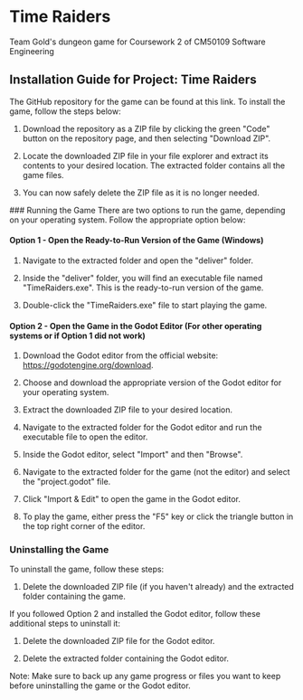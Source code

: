 # Time Raiders
Team Gold's dungeon game for Coursework 2 of CM50109 Software Engineering

## Installation Guide for Project: Time Raiders
The GitHub repository for the game can be found at this link. To install the game, follow the steps below:

1. Download the repository as a ZIP file by clicking the green "Code" button on the repository page, and then selecting "Download ZIP".

2. Locate the downloaded ZIP file in your file explorer and extract its contents to your desired location. The extracted folder contains all the game files.

3. You can now safely delete the ZIP file as it is no longer needed.

### Running the Game
There are two options to run the game, depending on your operating system. Follow the appropriate option below:

#### Option 1 - Open the Ready-to-Run Version of the Game (Windows)

1. Navigate to the extracted folder and open the "deliver" folder.

2. Inside the "deliver" folder, you will find an executable file named "TimeRaiders.exe". This is the ready-to-run version of the game.

3. Double-click the "TimeRaiders.exe" file to start playing the game.

#### Option 2 - Open the Game in the Godot Editor (For other operating systems or if Option 1 did not work)

1. Download the Godot editor from the official website: https://godotengine.org/download.

2. Choose and download the appropriate version of the Godot editor for your operating system.

3. Extract the downloaded ZIP file to your desired location.

4. Navigate to the extracted folder for the Godot editor and run the executable file to open the editor.

5. Inside the Godot editor, select "Import" and then "Browse".

6. Navigate to the extracted folder for the game (not the editor) and select the "project.godot" file.

7. Click "Import & Edit" to open the game in the Godot editor.

8. To play the game, either press the "F5" key or click the triangle button in the top right corner of the editor.

### Uninstalling the Game

To uninstall the game, follow these steps:

1. Delete the downloaded ZIP file (if you haven't already) and the extracted folder containing the game.

If you followed Option 2 and installed the Godot editor, follow these additional steps to uninstall it:

1. Delete the downloaded ZIP file for the Godot editor.

2. Delete the extracted folder containing the Godot editor.

Note: Make sure to back up any game progress or files you want to keep before uninstalling the game or the Godot editor.